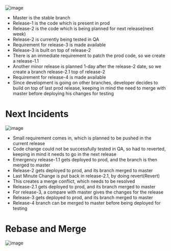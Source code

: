 
![image](https://user-images.githubusercontent.com/48975260/130593528-f9b31ff3-58cc-4c91-ac23-da1d9f07c0eb.png)

-	Master is the stable branch
-	Release-1 is the code which is present in prod
-	Release-2 is the code which is being planned for next release(next week)
-	Release-2 is currently being tested in QA
-	Requirement for release-3 is made available
-	Release-3 is built on top of release-2
-	There is an immediate requirement to patch the prod code, so we create a release-1.1
-	Another minor release is planned 1-day after the release-2 date, so we create a branch release-2.1 top of release-2
-	Requirement for release-4 is made available
-	Since development is going on other branches, developer decides to build on top of last prod release, keeping in mind the need to merge with master before deploying his changes for testing
 

# Next Incidents

![image](https://user-images.githubusercontent.com/48975260/130563550-955116d0-e6ce-4c8a-bbe4-f8ca6b2f8888.png)


-	Small requirement comes in, which is planned to be pushed in the current release
-	Code change could not be successfully tested in QA, so had to reverted, keeping in mind it needs to go in the next release
-	Emergency release-1.1 gets deployed to prod, and the branch is then merged to master
-	Release-2 gets deployed to prod, and its branch merged to master
-	Last Minute Change is put back in release-2.1, by doing revert(Revert)
-	This creates a merge conflict, which needs to be resolved
-	Release-2.1 gets deployed to prod, and its branch merged to master
-	For release-3, a compare with master gives the changes for the release
-	Release-3 gets deployed to prod, and its branch merged to master
-	Release-4 branch can be merged to master before being deployed for testing
 
# Rebase and Merge

![image](https://user-images.githubusercontent.com/48975260/130575494-b7a976d1-9955-405f-b45d-98964c033003.png)
 
